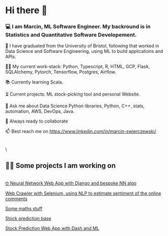 # Hi there 👋

### 💻 I am Marcin, ML Software Engineer. My backround is in Statistics and Quantitative Software Developement. 

🌱 I have graduated from the University of Bristol, following that worked in Data Science and Software Engineering, using ML to build applications and APIs.

👨‍💻 My current work-stack: Python, Typescript, R, HTML, GCP, Flask, SQLAlchemy, Pytorch, Tensorflow, Postgres, Airflow.

📚 Currently learning Scala.

⏳ Current projects: ML stock-picking tool and personal Website.

💬 Ask me about Data Science Python libraries, Python, C++, stats, automation, AWS, DevOps, Java.

🚀 Always ready to collaborate

📫 Best reach me on https://www.linkedin.com/in/marcin-swierczewski/ 
\
\
\
\
## 👨‍🔬 Some projects I am working on

\
[:nerd_face: Neural Network Web App with Django and bespoke NN algo](https://github.com/marcinms7/django-web-app-neural-network)

[Web Crawler with Selenium, using NLP to estimate sentiment of the online comments](https://github.com/marcinms7/django-webcrawling-nlp-app)

[Some maths stuff](https://github.com/marcinms7/Machine-Learning)

[Stock prediction base](https://github.com/marcinms7/ML-Santander-kaggle-competition)

[Stock Prediction Web App with Dash and ML](https://github.com/marcinms7/stock-predictions)

<!--
**marcinms7/marcinms7** is a ✨ _special_ ✨ repository because its `README.md` (this file) appears on your GitHub profile.

Here are some ideas to get you started:

- 🔭 I’m currently working on ...
- 🌱 I’m currently learning ...
- 👯 I’m looking to collaborate on ...
- 🤔 I’m looking for help with ...
- 💬 Ask me about ...
- 📫 How to reach me: ...
- 😄 Pronouns: ...
- ⚡ Fun fact: ...
-->
